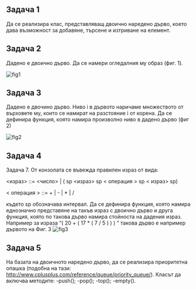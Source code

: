 ## Задача 1


Да се реализира клас, представляващ двоично наредено дърво, което дава възможност за добавяне,
търсене и изтриване на елемент.
## Задача 2
Дадено е двоично дърво. Да се намери огледалния му образ (фиг. 1).

![fig1]

[fig1]: https://learn.fmi.uni-sofia.bg/pluginfile.php/3987/mod_page/content/1/rev.JPG

## Задача 3
Дадено е двочино дърво. Ниво i в дървото наричаме множеството от върховете му, които се намират на разстояние i от корена. Да се дефинира функция, която намира произволно ниво в дадено дърво (фиг 2)

![fig2]

[fig2]: https://learn.fmi.uni-sofia.bg/pluginfile.php/3987/mod_page/content/1/level.JPG

## Задача 4
Задача 7. От конзолата се въвежда правилен израз от вида:

<израз> ::= <число> | ( sp <израз> sp < операция > sp < израз> sp)

< операция > ::= + | - | * | /

където sp обозначава интервал. Да се дефинира функция, която намира еднозначно представяне на такъв израз с двоично дърво и друга функция, която по такова дърво намира стойноста на дадения израз. Например за израза “( 20 + ( 17 * ( 7 / 5 ) ) ) “ такова дърво е например дървото на Фиг. 3
![fig3]

[fig3]: https://learn.fmi.uni-sofia.bg/pluginfile.php/3987/mod_page/content/1/expr.JPG
## Задача 5
На базата на двоичното наредено дърво, да се реализира приоритетна опашка
(подобна на тази: http://www.cplusplus.com/reference/queue/priority_queue/).
Класът да включва методите:
  -push();
  -pop();
  -top();
-empty().
